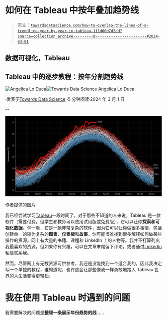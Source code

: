 # 如何在 Tableau 中按年叠加趋势线

> 原文：[`towardsdatascience.com/how-to-overlap-the-lines-of-a-trendline-year-by-year-in-tableau-111d60d7d2dd?source=collection_archive---------8-----------------------#2024-03-01`](https://towardsdatascience.com/how-to-overlap-the-lines-of-a-trendline-year-by-year-in-tableau-111d60d7d2dd?source=collection_archive---------8-----------------------#2024-03-01)

## 数据可视化，Tableau

## Tableau 中的逐步教程：按年分割趋势线

[](https://alod83.medium.com/?source=post_page---byline--111d60d7d2dd--------------------------------)![Angelica Lo Duca](https://alod83.medium.com/?source=post_page---byline--111d60d7d2dd--------------------------------)[](https://towardsdatascience.com/?source=post_page---byline--111d60d7d2dd--------------------------------)![Towards Data Science](https://towardsdatascience.com/?source=post_page---byline--111d60d7d2dd--------------------------------) [Angelica Lo Duca](https://alod83.medium.com/?source=post_page---byline--111d60d7d2dd--------------------------------)

·发表于[Towards Data Science](https://towardsdatascience.com/?source=post_page---byline--111d60d7d2dd--------------------------------) ·5 分钟阅读·2024 年 3 月 1 日

--

![](img/1f51342c8c6e487360d5afd5f5631875.png)

作者提供的图片

我已经尝试学习[Tableau](https://www.tableau.com/)一段时间了。对于那些不知道的人来说，Tableau 是一款软件（需要付费，但学生和教师可以使用试用版或免费版），它可以让你**探索和可视化数据**。乍一看，它是一款非常复杂的软件，因为它可以让你做很多事情，包括创建单一的较为复杂的**图表**、**仪表板**和**故事**。你可能很难找到很多解释如何做某些操作的资源。网上有大量的书籍、课程和 LinkedIn 上的人物等。我并不打算列出我最喜欢的资源，但如果你有兴趣，可以在文章末尾留下评论，或者通过[LinkedIn](https://www.linkedin.com/in/angelicaloduca/)私信联系我。

然而，尽管网上有无数资源可供参考，我还是没能找到一个适合我的，因此我决定写一个单独的教程，谁知道呢，也许这会让那些像我一样勇敢地踏入 Tableau 世界的人生活变得更轻松。

# 我在使用 Tableau 时遇到的问题

我需要解决的问题是**整理一条展示年份趋势的线**……
